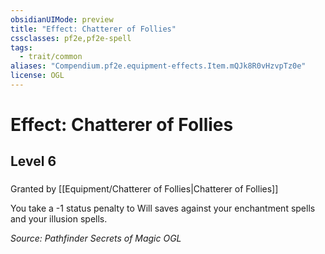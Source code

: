 ```yaml
---
obsidianUIMode: preview
title: "Effect: Chatterer of Follies"
cssclasses: pf2e,pf2e-spell
tags:
  - trait/common
aliases: "Compendium.pf2e.equipment-effects.Item.mQJk8R0vHzvpTz0e"
license: OGL
---
```

# Effect: Chatterer of Follies
## Level 6
### 






Granted by [[Equipment/Chatterer of Follies|Chatterer of Follies]]

You take a -1 status penalty to Will saves against your enchantment spells and your illusion spells.

*Source: Pathfinder Secrets of Magic*
*OGL*